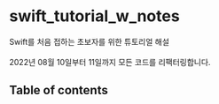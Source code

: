# swift_tutorial_w_notes

Swift를 처음 접하는 초보자를 위한 튜토리얼 해설<br><br>
2022년 08월 10일부터 11일까지 모든 코드를 리팩터링합니다.<br>

## Table of contents

